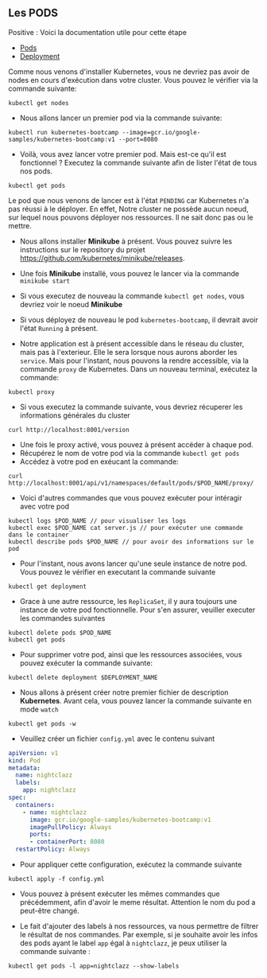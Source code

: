 ## Les PODS

Positive
: Voici la documentation utile pour cette étape

- [Pods](https://kubernetes.io/docs/concepts/workloads/pods/pod/)
- [Deployment](https://kubernetes.io/docs/concepts/workloads/controllers/deployment/)

Comme nous venons d'installer Kubernetes, vous ne devriez pas avoir de nodes en cours d'exécution dans votre cluster. Vous pouvez le vérifier via la commande suivante: 

```shell
kubectl get nodes
```

- Nous allons lancer un premier pod via la commande suivante:

```shell
kubectl run kubernetes-bootcamp --image=gcr.io/google-samples/kubernetes-bootcamp:v1 --port=8080
```

- Voilà, vous avez lancer votre premier pod. Mais est-ce qu'il est fonctionnel ? Executez la commande suivante afin de lister l'état de tous nos pods. 

```shell
kubectl get pods
```

Le pod que nous venons de lancer est à l'état `PENDING` car Kubernetes n'a pas réussi à le déployer. En effet, Notre cluster ne possède aucun noeud, sur lequel nous pouvons déployer nos ressources. Il ne sait donc pas ou le mettre. 

- Nous allons installer **Minikube** à présent. Vous pouvez suivre les instructions sur le repository du projet https://github.com/kubernetes/minikube/releases. 

- Une fois **Minikube** installé, vous pouvez le lancer via la commande `minikube start`

- Si vous executez de nouveau la commande `kubectl get nodes`, vous devriez voir le noeud **Minikube**

- Si vous déployez de nouveau le pod `kubernetes-bootcamp`, il devrait avoir l'état `Running` à présent. 

- Notre application est à présent accessible dans le réseau du cluster, mais pas à l'exterieur. Elle le sera lorsque nous aurons aborder les `service`. Mais pour l'instant, nous pouvons la rendre accessible, via la commande `proxy` de Kubernetes. Dans un nouveau terminal, exécutez la commande:

```shell
kubectl proxy
```

- Si vous executez la commande suivante, vous devriez récuperer les informations générales du cluster

```shell
curl http://localhost:8001/version
```

- Une fois le proxy activé, vous pouvez à présent accéder à chaque pod. 
- Récupérez le nom de votre pod via la commande `kubectl get pods`
- Accédez à votre pod en exéucant la commande:

```shell
curl http://localhost:8001/api/v1/namespaces/default/pods/$POD_NAME/proxy/
```

- Voici d'autres commandes que vous pouvez exécuter pour intéragir avec votre pod

```shell
kubectl logs $POD_NAME // pour visualiser les logs 
kubectl exec $POD_NAME cat server.js // pour exécuter une commande dans le container
kubectl describe pods $POD_NAME // pour avoir des informations sur le pod
```

- Pour l'instant, nous avons lancer qu'une seule instance de notre pod. Vous pouvez le vérifier en executant la commande suivante

```shell
kubectl get deployment
```

- Grace à une autre ressource, les `ReplicaSet`, il y aura toujours une instance de votre pod fonctionnelle. Pour s'en assurer, veuiller executer les commandes suivantes 

```shell
kubectl delete pods $POD_NAME
kubectl get pods
```

- Pour supprimer votre pod, ainsi que les ressources associées, vous pouvez exécuter la commande suivante:

```shell
kubectl delete deployment $DEPLOYMENT_NAME
```

- Nous allons à présent créer notre premier fichier de description **Kubernetes**. Avant cela, vous pouvez lancer la commande suivante en mode `watch` 

```shell
kubectl get pods -w
```

- Veuillez créer un fichier `config.yml` avec le contenu suivant

```yml
apiVersion: v1
kind: Pod
metadata:
  name: nightclazz
  labels:
    app: nightclazz
spec:
  containers:
    - name: nightclazz
      image: gcr.io/google-samples/kubernetes-bootcamp:v1
      imagePullPolicy: Always
      ports:
      - containerPort: 8080
  restartPolicy: Always
```

- Pour appliquer cette configuration, exécutez la commande suivante 

```shell
kubectl apply -f config.yml
```

- Vous pouvez à présent exécuter les mêmes commandes que précédemment, afin d'avoir le meme résultat. Attention le nom du pod a peut-être changé. 

- Le fait d'ajouter des labels à nos ressources, va nous permettre de filtrer le résultat de nos commandes. Par exemple, si je souhaite avoir les infos des pods ayant le label `app` égal à `nightclazz`, je peux utiliser la commande suivante : 

```shell
kubectl get pods -l app=nightclazz --show-labels
```

